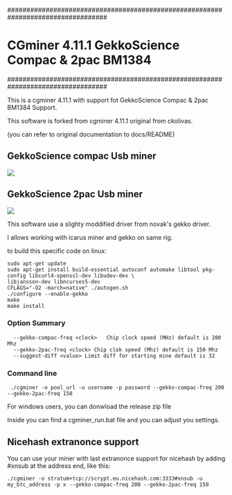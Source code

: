 ##################################################################################
# CGminer 4.11.1 GekkoScience Compac & 2pac BM1384 #
##################################################################################

This is a cgminer 4.11.1 with support fot GekkoScience Compac & 2pac BM1384 Support.

This software is forked from cgminer 4.11.1 original from ckolivas.

(you can refer to original documentation to docs/README)

## GekkoScience compac Usb miner ##

![](https://raw.githubusercontent.com/wareck/cgminer-gekko/master/docs/gekko.jpg)

## GekkoScience 2pac Usb miner ##

![](https://raw.githubusercontent.com/wareck/cgminer-gekko/master/docs/2pac.jpg)

This software use a slighty moddified driver from novak's gekko driver.

I allows working with icarus miner and gekko on same rig.

to build this specific code on linux:

	sudo apt-get update
	sudo apt-get install build-essential autoconf automake libtool pkg-config libcurl4-openssl-dev libudev-dev \
	libjansson-dev libncurses5-dev
	CFLAGS="-O2 -march=native" ./autogen.sh
	./configure --enable-gekko
	make
	make install

### Option Summary ###

```
  --gekko-compac-freq <clock>   Chip clock speed (MHz) default is 200 Mhz
  --gekko-2pac-freq <clock> Chip clok speed (Mhz) default is 150 Mhz 
  --suggest-diff <value> Limit diff for starting mine default is 32
```

### Command line ###

```
 ./cgminer -o pool_url -u username -p password --gekko-compac-freq 200 --gekko-2pac-freq 150 
```

For windows users, you can donwload the release zip file

Inside you can find a cgminer_run.bat file and you can adjust you settings.

## Nicehash extranonce support ##

You can use your miner with last extranonce support for nicehash by adding #xnsub at the address end, like this:

	./cgminer -o stratum+tcp://scrypt.eu.nicehash.com:3333#xnsub -u my_btc_address -p x --gekko-compac-freq 200 --gekko-2pac-freq 150
	
